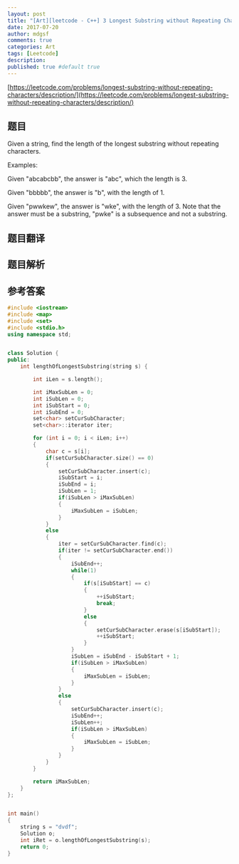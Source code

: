 ```yaml
---
layout: post
title: "[Art][leetcode - C++] 3 Longest Substring without Repeating Characters"
date: 2017-07-20
author: mdgsf
comments: true
categories: Art
tags: [Leetcode]
description:
published: true #default true
---
```


[https://leetcode.com/problems/longest-substring-without-repeating-characters/description/](https://leetcode.com/problems/longest-substring-without-repeating-characters/description/)

## 题目

Given a string, find the length of the longest substring without repeating characters.

Examples:

Given "abcabcbb", the answer is "abc", which the length is 3.

Given "bbbbb", the answer is "b", with the length of 1.

Given "pwwkew", the answer is "wke", with the length of 3. Note that the answer must be a substring, "pwke" is a subsequence and not a substring.

## 题目翻译

## 题目解析

## 参考答案

```cpp
#include <iostream>
#include <map>
#include <set>
#include <stdio.h>
using namespace std;


class Solution {
public:
    int lengthOfLongestSubstring(string s) {

        int iLen = s.length();

        int iMaxSubLen = 0;
        int iSubLen = 0;
        int iSubStart = 0;
        int iSubEnd = 0;
        set<char> setCurSubCharacter;
        set<char>::iterator iter;

        for (int i = 0; i < iLen; i++)
        {
            char c = s[i];
            if(setCurSubCharacter.size() == 0)
            {
                setCurSubCharacter.insert(c); 
                iSubStart = i;
                iSubEnd = i;
                iSubLen = 1;
                if(iSubLen > iMaxSubLen)
                {
                    iMaxSubLen = iSubLen;
                }
            }
            else
            {
                iter = setCurSubCharacter.find(c);
                if(iter != setCurSubCharacter.end())
                {
                    iSubEnd++;
                    while(1)
                    {
                        if(s[iSubStart] == c)
                        {
                            ++iSubStart;
                            break;
                        }
                        else
                        {
                            setCurSubCharacter.erase(s[iSubStart]);
                            ++iSubStart;
                        }
                    }
                    iSubLen = iSubEnd - iSubStart + 1;
                    if(iSubLen > iMaxSubLen)
                    {
                        iMaxSubLen = iSubLen;
                    }
                }
                else
                {
                    setCurSubCharacter.insert(c);
                    iSubEnd++;
                    iSubLen++;
                    if(iSubLen > iMaxSubLen)
                    {
                        iMaxSubLen = iSubLen;
                    }
                }
            }
        }

        return iMaxSubLen;
    }
};


int main()
{
    string s = "dvdf";
    Solution o;
    int iRet = o.lengthOfLongestSubstring(s);
    return 0;
}
```
